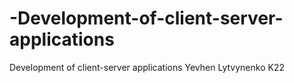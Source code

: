 # -Development-of-client-server-applications
 Development of client-server applications Yevhen Lytvynenko K22
